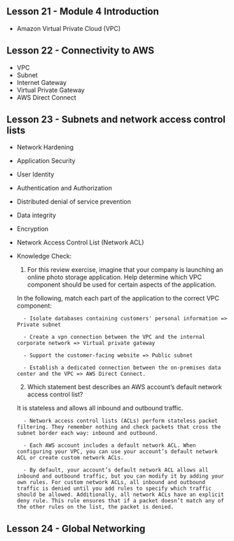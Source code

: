 ## Lesson 21 - Module 4 Introduction

- Amazon Virtual Private Cloud (VPC)

## Lesson 22 - Connectivity to AWS

- VPC
- Subnet
- Internet Gateway
- Virtual Private Gateway
- AWS Direct Connect

## Lesson 23 - Subnets and network access control lists

- Network Hardening
- Application Security
- User Identity
- Authentication and Authorization
- Distributed denial of service prevention
- Data integrity
- Encryption

- Network Access Control List (Network ACL)

- Knowledge Check:

  1. For this review exercise, imagine that your company is launching an online photo storage application. Help determine which VPC component should be used for certain aspects of the application.

  In the following, match each part of the application to the correct VPC component:

        - Isolate databases containing customers' personal information => Private subnet

        - Create a vpn connection between the VPC and the internal corporate network => Virtual private gateway

        - Support the customer-facing website => Public subnet

        - Establish a dedicated connection between the on-premises data center and the VPC => AWS Direct Connect.

  2. Which statement best describes an AWS account’s default network access control list?

  It is stateless and allows all inbound and outbound traffic.

        - Network access control lists (ACLs) perform stateless packet filtering. They remember nothing and check packets that cross the subnet border each way: inbound and outbound.

        - Each AWS account includes a default network ACL. When configuring your VPC, you can use your account’s default network ACL or create custom network ACLs.

        - By default, your account’s default network ACL allows all inbound and outbound traffic, but you can modify it by adding your own rules. For custom network ACLs, all inbound and outbound traffic is denied until you add rules to specify which traffic should be allowed. Additionally, all network ACLs have an explicit deny rule. This rule ensures that if a packet doesn’t match any of the other rules on the list, the packet is denied.

## Lesson 24 - Global Networking
